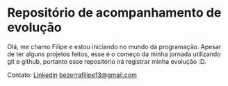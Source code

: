# Repositório de acompanhamento de evolução

Olá, me chamo Filipe e estou iniciando no mundo da programação. Apesar de ter alguns projetos feitos, esse é o começo da minha jornada utilizando git e github, portanto esse repositório irá registrar minha evolução :D.

Contato:
[Linkedin](https://www.linkedin.com/in/filipe-bezerra-9a6baa267/)
bezerrafilipe13@gmail.com

